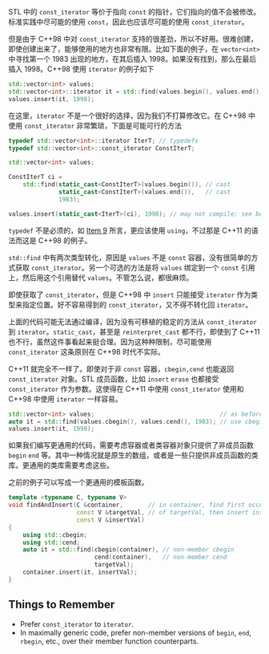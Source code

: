 STL 中的 `const_iterator` 等价于指向 `const` 的指针，它们指向的值不会被修改。标准实践中尽可能的使用 `const`，因此也应该尽可能的使用 `const_iterator`。

但是由于 C++98 中对 `const_iterator` 支持的很差劲，所以不好用。很难创建，即使创建出来了，能够使用的地方也非常有限。比如下面的例子，在 `vector<int>` 中寻找第一个 1983 出现的地方，在其后插入 1998。如果没有找到，那么在最后插入 1998。C++98 使用 `iterator` 的例子如下
```cpp
std::vector<int> values;
std::vector<int>::iterator it = std::find(values.begin(), values.end(), 1983);
values.insert(it, 1998);
```

在这里，`iterator` 不是一个很好的选择，因为我们不打算修改它。在 C++98 中使用 `const_iterator` 非常繁琐，下面是可能可行的方法
```cpp
typedef std::vector<int>::iterator IterT; // typedefs
typedef std::vector<int>::const_iterator ConstIterT;

std::vector<int> values;

ConstIterT ci =
    std::find(static_cast<ConstIterT>(values.begin()), // cast
              static_cast<ConstIterT>(values.end()),   // cast
              1983);

values.insert(static_cast<IterT>(ci), 1998); // may not compile; see below
```

`typedef` 不是必须的，如 [Item 9](/EffectiveModernCpp/ch03_Moving_to_Modern_C++/09_Prefer_alias_declarations_to_typedefs.md) 所言，更应该使用 `using`，不过那是 C++11 的语法而这是 C++98 的例子。

`std::find` 中有两次类型转化，原因是 `values` 不是 `const` 容器，没有很简单的方式获取 `const_iterator`。另一个可选的方法是将 `values` 绑定到一个 `const` 引用上，然后用这个引用替代 `values`。不管怎么说，都很麻烦。

即使获取了 `const_iterator`，但是 C++98 中 `insert` 只能接受 `iterator` 作为类型来指定位置。好不容易得到的 `const_iterator`，又不得不转化回 `iterator`。

上面的代码可能无法通过编译，因为没有可移植的稳定的方法从 `const_iterator` 到 `iterator`。`static_cast`，甚至是 `reinterpret_cast` 都不行，即使到了 C++11 也不行，虽然这件事看起来挺合理。因为这种种限制，尽可能使用 `const_iterator` 这条原则在 C++98 时代不实际。

C++11 就完全不一样了。即使对于非 `const` 容器，`cbegin,cend` 也能返回 `const_iterator` 对象。STL 成员函数，比如 `insert` `erase` 也都接受 `const_iterator` 作为参数。这使得在 C++11 中使用 `const_iterator` 使用和 C++98 中使用 `iterator` 一样容易。
```cpp
std::vector<int> values;                                   // as before
auto it = std::find(values.cbegin(), values.cend(), 1983); // use cbegin and cend
values.insert(it, 1998);
```

如果我们编写更通用的代码，需要考虑容器或者类容器对象只提供了非成员函数 `begin` `end` 等。其中一种情况就是原生的数组，或者是一些只提供非成员函数的类库。更通用的类库需要考虑这些。

之前的例子可以写成一个更通用的模板函数。
```cpp
template <typename C, typename V>
void findAndInsert(C &container,       // in container, find first occurrence
                   const V &targetVal, // of targetVal, then insert insertVal
                   const V &insertVal)
{
    using std::cbegin;
    using std::cend;
    auto it = std::find(cbegin(container), // non-member cbegin
                        cend(container),   // non-member cend
                        targetVal);
    container.insert(it, insertVal);
}
```

## Things to Remember
* Prefer `const_iterator` to `iterator`.
* In maximally generic code, prefer non-member versions of `begin`, `end`, `rbegin`, etc., over their member function counterparts.
